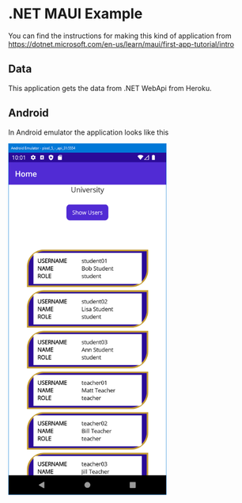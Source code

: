 # .NET MAUI Example

You can find the instructions for making this kind of application from
https://dotnet.microsoft.com/en-us/learn/maui/first-app-tutorial/intro

## Data

This application gets the data from .NET WebApi from Heroku.

## Android

In Android emulator the application looks like this 

<img src="emulator.PNG" width="320px">